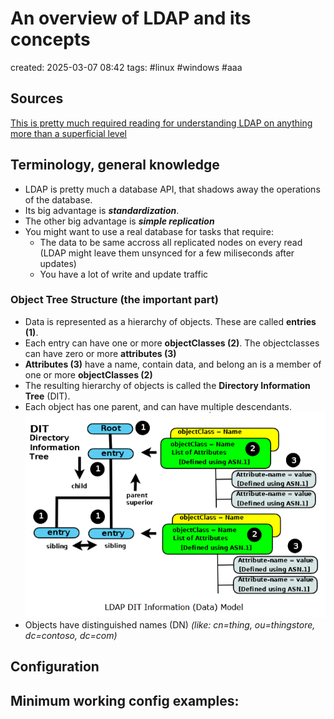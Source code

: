 # An overview of LDAP and its concepts 
created: 2025-03-07 08:42
tags: #linux #windows #aaa 

Sources
---
[This is pretty much required reading for understanding LDAP on anything more than a superficial level](https://www.zytrax.com/books/ldap/)

Terminology, general knowledge
---
- LDAP is pretty much a database API, that shadows away the operations of the database.
- Its big advantage is ***standardization***.
- The other big advantage is ***simple replication***
- You might want to use a real database for tasks that require:
	- The data to be same accross all replicated nodes on every read (LDAP might leave them unsynced for a few miliseconds after updates)
	- You have a lot of write and update traffic

### Object Tree Structure (the important part)

- Data is represented as a hierarchy of objects. These are called **entries (1)**.
- Each entry can have one or more **objectClasses (2)**. The objectclasses can have zero or more **attributes (3)**
- **Attributes (3)** have a name, contain data, and belong an is a member of one or more **objectClasses (2)**
- The resulting hierarchy of objects is called the **Directory Information Tree** (DIT).
- Each object has one parent, and can have multiple descendants.
![DIT structure overview](../../-%20Attachments/LDAP/DIT%20structure%20overview.png)
- Objects have distinguished names (DN) *(like: cn=thing, ou=thingstore, dc=contoso, dc=com)*

Configuration
---


Minimum working config examples:
---